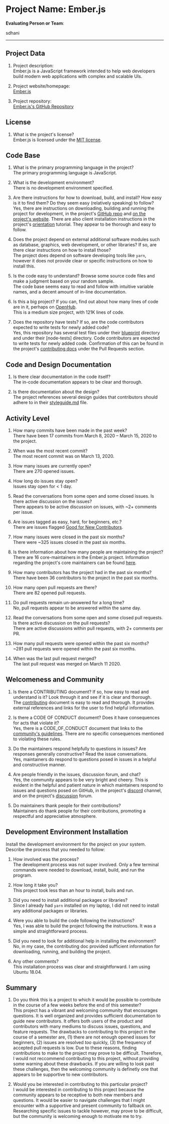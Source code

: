 # Project Name:  Ember.js   



**Evaluating Person or Team**:
<!-- list your first name and github user-name-->
sdhani

---

## Project Data

1. Project description: <br>
Ember.js is a JavaScript framework intended to help web developers build modern web applications with complex and scalable UIs.


1. Project website/homepage: <br>
[Ember.js](https://emberjs.com/)


1. Project repository: <br> 
[Ember.js's GitHub Repository](https://github.com/emberjs/ember.js)


## License

1. What is the project's license? <br>
Ember.js is licensed under the [MIT license](https://github.com/emberjs/ember.js/blob/master/LICENSE).


## Code Base

1. What is the primary programming language in the project? <br>
The primary programming language is JavaScript. 


1. What is the development environment? <br>
There is no development environment specified.


1. Are there instructions for how to download, build, and install? How easy is it to find them? Do they seem easy (relatively speaking) to follow? <br>
Yes, there are instructions on downloading, building and running the project for development, in the project's [GitHub repo](https://github.com/emberjs/ember.js/blob/master/CONTRIBUTING.md) and [on the project's website](https://guides.emberjs.com/release/contributing/). There are also client installation instructions in the project's [orientation](https://guides.emberjs.com/release/tutorial/part-1/orientation/) tutorial. They appear to be thorough and easy to follow.


1. Does the project depend on external additional software modules such as database,  graphics, web development, or other libraries? If so, are there clear instructions on how to install those? <br>
The project does depend on software developing tools like `yarn`, however it does not provide clear or specific instructions on how to install this.


1. Is the code easy to understand? Browse some source code files and make a judgment based on your random sample. <br>
The code base seems easy to read and follow with intuitive variable names, and a decent amount of in-line documentation.


1. Is this a big project? If you can, find out about how many lines of code are in it, perhaps on [OpenHub](https://www.openhub.net/). <br>
This is a medium size project, with 121K lines of code.


1. Does the repository have tests? If so, are the code contributors expected to write tests for newly added code? <br>
Yes, this repository has several test files under their [blueprint](https://github.com/emberjs/ember.js/tree/master/blueprints) directory and under their [node-tests] directory. Code contributors are expected to write tests for newly added code. Confirmation of this can be found in the project's [contributing docs](https://github.com/emberjs/ember.js/blob/master/CONTRIBUTING.md) under the Pull Requests section.


## Code and Design Documentation
1. Is there clear documentation in the code itself? <br>
The in-code documentation appears to be clear and thorough.


1. Is there documentation about the design? <br>
The project references several design guides that contributors should adhere to in their [styleguide.md](https://github.com/emberjs/ember.js/blob/master/STYLEGUIDE.md) file.


## Activity Level


1. How many commits have been made in the past week? <br>
There have been 17 commits from March 8, 2020 – March 15, 2020 to the project.


1. When was the most recent commit? <br>
The most recent commit was on March 13, 2020.


1. How many issues are currently open? <br>
There are 270 opened issues.


1. How long do issues stay open? <br>
Issues stay open for < 1 day.


1. Read the conversations from some open and some closed issues. Is there active discussion on the issues? <br>
There appears to be active discussion on issues, with ~2+ comments per issue.


1. Are issues tagged as easy, hard, for beginners, etc.? <br>
There are issues flagged [Good for New Contributors](https://github.com/emberjs/ember.js/issues?q=is%3Aopen+is%3Aissue+label%3A%22Good+for+New+Contributors%22).


1. How many issues were closed in the past six months? <br>
There were ~325 issues closed in the past six months.


1. Is there information about how many people are maintaining the project? <br> 
There are 16 core-maintainers in the Ember.js project. Information regarding the project's core maintainers can be found [here](https://emberjs.com/teams/).


1. How many contributors has the project had in the past six months? <br>
There have been 36 contributors to the project in the past six months.


1. How many open pull requests are there? <br> 
There are 82 opened pull requests.


1. Do pull requests remain un-answered for a long time? <br>
No, pull requests appear to be answered within the same day.


1. Read the conversations from some open and some closed pull requests.  Is there active discussion on the pull requests? <br> 
There are active discussions within pull requests, with 2+ comments per PR.


1. How many pull requests were opened within the past six months? <br>
~281 pull requests were opened within the past six months.


1. When was the last  pull request  merged? <br>
The last pull request was merged on March 11 2020.


## Welcomeness and Community

1. Is there a CONTRIBUTING document? If so, how easy to read and understand is it? Look through it and see if it is clear and thorough. <br>
The [contributing](https://github.com/emberjs/ember.js/blob/master/CONTRIBUTING.md) document is easy to read and thorough. It provides external references and links for the user to find helpful information.


1. Is there a CODE OF CONDUCT document? Does it have consequences for acts that violate it? <br>
Yes, there is a CODE_OF_CONDUCT document that links to the [community's guidelines](https://emberjs.com/guidelines/). There are no specific consequences mentioned to violating these rules.


1. Do the maintainers respond helpfully to questions in issues? Are responses generally constructive? Read the issue conversations. <br>
Yes, maintainers do respond to questions posed in issues in a helpful and constructive manner.


1. Are people friendly in the issues, discussion forum, and chat? <br>
Yes, the community appears to be very bright and cheery. This is evident in the helpful and patient nature in which maintainers respond to issues and questions posed on GitHub, in the project's [discord](https://discordapp.com/invite/emberjs) channel, and on the project's [discussion](https://discuss.emberjs.com/) forum.


1. Do maintainers thank people for their contributions? <br>
Maintainers do thank people for their contributions, promoting a respectful and appreciative atmosphere.


## Development Environment Installation

Install the development environment for the project on your system.
Describe the process that you needed to follow:

1. How involved was the process? <br>
The development process was not super involved. Only a few terminal commands were needed to download, install, build, and run the program.


1. How long it take you? <br>
This project took less than an hour to install, buils and run.


1. Did you need to install additional packages or libraries? <br>
Since I already had `yarn` installed on my laptop, I did not need to install any additional packages or libraries.


1. Were you able to build the code following the instructions? <br>
Yes, I was able to build the project following the instructions. It was a simple and straightforward process.


1. Did you need to look for additional help in installing the environment? <br>
No, in my case, the contributing doc provided sufficient information for downloading, running, and building the project.


1. Any other comments? <br>
This installation process was clear and straightforward. I am using Ubuntu 18.04.


## Summary
1. Do you think  this is a project to which it would be possible to contribute in the course of a few weeks before the end of this semester? <br>
This project has a vibrant and welcoming community that encourages questions. It is well organized and provides sufficient documentation to guide new contributors. It offers both users of the product and contributors with many mediums to discuss issues, questions, and feature requests. The drawbacks to contributing to this project in the course of a semester are, (1) there are not enough opened issues for beginners, (2) issues are resolved *too* quickly, (3) the frequency of accepted pull requests is low. Due to these reasons, finding contributions to make to the project may prove to be difficult. Therefore, I would not reccommend contributing to this project, without providing some warning about these drawbacks. If you are willing to look past these challenges, then the welcoming community is definetly one that appears to be supportive to new contributors.


1. Would you be interested in contributing to this particular project? <br>
I would be interested in contributing to this project because the community appears to be receptive to both new members and questions. It would be easier to navigate challenges that I might encounter with a supportive and present community to fallback on. Researching specific issues to tackle however, may prove to be difficult, but the community is welcoming enough to motivate me to try.